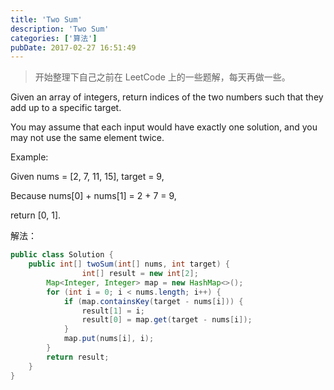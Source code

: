 ```yaml
---
title: 'Two Sum'
description: 'Two Sum'
categories: ['算法']
pubDate: 2017-02-27 16:51:49
---
```


> 开始整理下自己之前在 LeetCode 上的一些题解，每天再做一些。

Given an array of integers, return indices of the two numbers such that they add up to a specific target.

You may assume that each input would have exactly one solution, and you may not use the same element twice.

Example:

Given nums = [2, 7, 11, 15], target = 9,

Because nums[0] + nums[1] = 2 + 7 = 9,

return [0, 1].

解法：

```java
public class Solution {
    public int[] twoSum(int[] nums, int target) {
        		int[] result = new int[2];
		Map<Integer, Integer> map = new HashMap<>();
		for (int i = 0; i < nums.length; i++) {
			if (map.containsKey(target - nums[i])) {
				result[1] = i;
				result[0] = map.get(target - nums[i]);
			}
			map.put(nums[i], i);
		}
		return result;
    }
}
```
